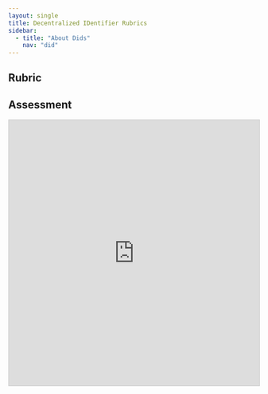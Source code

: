 ```yaml
---
layout: single
title: Decentralized IDentifier Rubrics
sidebar:
  - title: "About Dids"
    nav: "did"
---
```


## Rubric

<Table here listing rubrics>

## Assessment

<iframe class="airtable-embed" src="https://airtable.com/embed/shrevimEgHmANk3Jj?backgroundColor=purple&viewControls=on" frameborder="0" onmousewheel="" width="100%" height="533" style="background: transparent; border: 1px solid #ccc;"></iframe>
